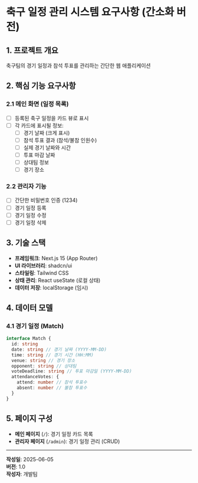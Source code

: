 # 축구 일정 관리 시스템 요구사항 (간소화 버전)

## 1. 프로젝트 개요
축구팀의 경기 일정과 참석 투표를 관리하는 간단한 웹 애플리케이션

## 2. 핵심 기능 요구사항

### 2.1 메인 화면 (일정 목록)
- [ ] 등록된 축구 일정을 카드 뷰로 표시
- [ ] 각 카드에 표시될 정보:
  - [ ] 경기 날짜 (크게 표시)
  - [ ] 참석 투표 결과 (참석/불참 인원수)
  - [ ] 실제 경기 날짜와 시간
  - [ ] 투표 마감 날짜
  - [ ] 상대팀 정보
  - [ ] 경기 장소

### 2.2 관리자 기능
- [ ] 간단한 비밀번호 인증 (1234)
- [ ] 경기 일정 등록
- [ ] 경기 일정 수정
- [ ] 경기 일정 삭제

## 3. 기술 스택
- **프레임워크**: Next.js 15 (App Router)
- **UI 라이브러리**: shadcn/ui
- **스타일링**: Tailwind CSS
- **상태 관리**: React useState (로컬 상태)
- **데이터 저장**: localStorage (임시)

## 4. 데이터 모델

### 4.1 경기 일정 (Match)
```typescript
interface Match {
  id: string
  date: string // 경기 날짜 (YYYY-MM-DD)
  time: string // 경기 시간 (HH:MM)
  venue: string // 경기 장소
  opponent: string // 상대팀
  voteDeadline: string // 투표 마감일 (YYYY-MM-DD)
  attendanceVotes: {
    attend: number // 참석 투표수
    absent: number // 불참 투표수
  }
}
```

## 5. 페이지 구성
- **메인 페이지** (`/`): 경기 일정 카드 목록
- **관리자 페이지** (`/admin`): 경기 일정 관리 (CRUD)

---

**작성일**: 2025-06-05  
**버전**: 1.0  
**작성자**: 개발팀 